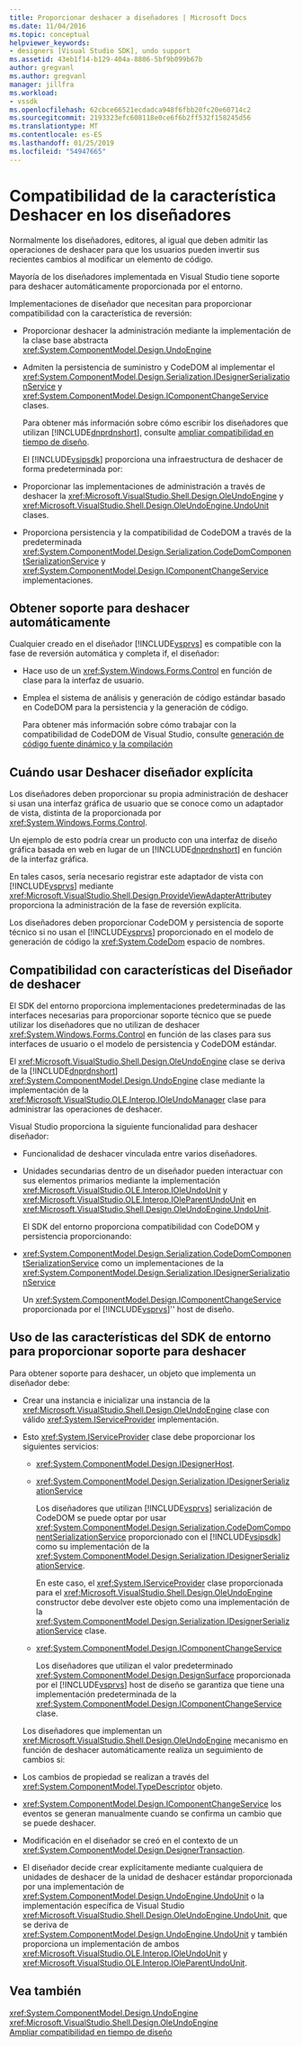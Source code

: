 ```yaml
---
title: Proporcionar deshacer a diseñadores | Microsoft Docs
ms.date: 11/04/2016
ms.topic: conceptual
helpviewer_keywords:
- designers [Visual Studio SDK], undo support
ms.assetid: 43eb1f14-b129-404a-8806-5bf9b099b67b
author: gregvanl
ms.author: gregvanl
manager: jillfra
ms.workload:
- vssdk
ms.openlocfilehash: 62cbce66521ecdadca948f6fbb20fc20e60714c2
ms.sourcegitcommit: 2193323efc608118e0ce6f6b2ff532f158245d56
ms.translationtype: MT
ms.contentlocale: es-ES
ms.lasthandoff: 01/25/2019
ms.locfileid: "54947665"
---
```

# <a name="supplying-undo-support-to-designers"></a>Compatibilidad de la característica Deshacer en los diseñadores
Normalmente los diseñadores, editores, al igual que deben admitir las operaciones de deshacer para que los usuarios pueden invertir sus recientes cambios al modificar un elemento de código.  
  
 Mayoría de los diseñadores implementada en Visual Studio tiene soporte para deshacer automáticamente proporcionada por el entorno.  
  
 Implementaciones de diseñador que necesitan para proporcionar compatibilidad con la característica de reversión:  
  
- Proporcionar deshacer la administración mediante la implementación de la clase base abstracta <xref:System.ComponentModel.Design.UndoEngine>  
  
- Admiten la persistencia de suministro y CodeDOM al implementar el <xref:System.ComponentModel.Design.Serialization.IDesignerSerializationService> y <xref:System.ComponentModel.Design.IComponentChangeService> clases.  
  
  Para obtener más información sobre cómo escribir los diseñadores que utilizan [!INCLUDE[dnprdnshort](../code-quality/includes/dnprdnshort_md.md)], consulte [ampliar compatibilidad en tiempo de diseño](https://msdn.microsoft.com/Library/d6ac8a6a-42fd-4bc8-bf33-b212811297e2).  
  
  El [!INCLUDE[vsipsdk](../extensibility/includes/vsipsdk_md.md)] proporciona una infraestructura de deshacer de forma predeterminada por:  
  
- Proporcionar las implementaciones de administración a través de deshacer la <xref:Microsoft.VisualStudio.Shell.Design.OleUndoEngine> y <xref:Microsoft.VisualStudio.Shell.Design.OleUndoEngine.UndoUnit> clases.  
  
- Proporciona persistencia y la compatibilidad de CodeDOM a través de la predeterminada <xref:System.ComponentModel.Design.Serialization.CodeDomComponentSerializationService> y <xref:System.ComponentModel.Design.IComponentChangeService> implementaciones.  
  
## <a name="obtaining-undo-support-automatically"></a>Obtener soporte para deshacer automáticamente  
 Cualquier creado en el diseñador [!INCLUDE[vsprvs](../code-quality/includes/vsprvs_md.md)] es compatible con la fase de reversión automática y completa if, el diseñador:  
  
-   Hace uso de un <xref:System.Windows.Forms.Control> en función de clase para la interfaz de usuario.  
  
-   Emplea el sistema de análisis y generación de código estándar basado en CodeDOM para la persistencia y la generación de código.  
  
     Para obtener más información sobre cómo trabajar con la compatibilidad de CodeDOM de Visual Studio, consulte [generación de código fuente dinámico y la compilación](/dotnet/framework/reflection-and-codedom/dynamic-source-code-generation-and-compilation)  
  
## <a name="when-to-use-explicit-designer-undo-support"></a>Cuándo usar Deshacer diseñador explícita  
 Los diseñadores deben proporcionar su propia administración de deshacer si usan una interfaz gráfica de usuario que se conoce como un adaptador de vista, distinta de la proporcionada por <xref:System.Windows.Forms.Control>.  
  
 Un ejemplo de esto podría crear un producto con una interfaz de diseño gráfica basada en web en lugar de un [!INCLUDE[dnprdnshort](../code-quality/includes/dnprdnshort_md.md)] en función de la interfaz gráfica.  
  
 En tales casos, sería necesario registrar este adaptador de vista con [!INCLUDE[vsprvs](../code-quality/includes/vsprvs_md.md)] mediante <xref:Microsoft.VisualStudio.Shell.Design.ProvideViewAdapterAttribute>y proporciona la administración de la fase de reversión explícita.  
  
 Los diseñadores deben proporcionar CodeDOM y persistencia de soporte técnico si no usan el [!INCLUDE[vsprvs](../code-quality/includes/vsprvs_md.md)] proporcionado en el modelo de generación de código la <xref:System.CodeDom> espacio de nombres.  
  
## <a name="undo-support-features-of-the-designer"></a>Compatibilidad con características del Diseñador de deshacer  
 El SDK del entorno proporciona implementaciones predeterminadas de las interfaces necesarias para proporcionar soporte técnico que se puede utilizar los diseñadores que no utilizan de deshacer <xref:System.Windows.Forms.Control> en función de las clases para sus interfaces de usuario o el modelo de persistencia y CodeDOM estándar.  
  
 El <xref:Microsoft.VisualStudio.Shell.Design.OleUndoEngine> clase se deriva de la [!INCLUDE[dnprdnshort](../code-quality/includes/dnprdnshort_md.md)] <xref:System.ComponentModel.Design.UndoEngine> clase mediante la implementación de la <xref:Microsoft.VisualStudio.OLE.Interop.IOleUndoManager> clase para administrar las operaciones de deshacer.  
  
 Visual Studio proporciona la siguiente funcionalidad para deshacer diseñador:  
  
- Funcionalidad de deshacer vinculada entre varios diseñadores.  
  
- Unidades secundarias dentro de un diseñador pueden interactuar con sus elementos primarios mediante la implementación <xref:Microsoft.VisualStudio.OLE.Interop.IOleUndoUnit> y <xref:Microsoft.VisualStudio.OLE.Interop.IOleParentUndoUnit> en <xref:Microsoft.VisualStudio.Shell.Design.OleUndoEngine.UndoUnit>.  
  
  El SDK del entorno proporciona compatibilidad con CodeDOM y persistencia proporcionando:  
  
- <xref:System.ComponentModel.Design.Serialization.CodeDomComponentSerializationService> como un implementaciones de la <xref:System.ComponentModel.Design.Serialization.IDesignerSerializationService>  
  
  Un <xref:System.ComponentModel.Design.IComponentChangeService> proporcionada por el [!INCLUDE[vsprvs](../code-quality/includes/vsprvs_md.md)]'' host de diseño.  
  
## <a name="using-the-environment-sdk-features-to-supply-undo-support"></a>Uso de las características del SDK de entorno para proporcionar soporte para deshacer  
 Para obtener soporte para deshacer, un objeto que implementa un diseñador debe:  
  
- Crear una instancia e inicializar una instancia de la <xref:Microsoft.VisualStudio.Shell.Design.OleUndoEngine> clase con válido <xref:System.IServiceProvider> implementación.  
  
- Esto <xref:System.IServiceProvider> clase debe proporcionar los siguientes servicios:  
  
  - <xref:System.ComponentModel.Design.IDesignerHost>.  
  
  - <xref:System.ComponentModel.Design.Serialization.IDesignerSerializationService>  
  
     Los diseñadores que utilizan [!INCLUDE[vsprvs](../code-quality/includes/vsprvs_md.md)] serialización de CodeDOM se puede optar por usar <xref:System.ComponentModel.Design.Serialization.CodeDomComponentSerializationService> proporcionado con el [!INCLUDE[vsipsdk](../extensibility/includes/vsipsdk_md.md)] como su implementación de la <xref:System.ComponentModel.Design.Serialization.IDesignerSerializationService>.  
  
     En este caso, el <xref:System.IServiceProvider> clase proporcionada para el <xref:Microsoft.VisualStudio.Shell.Design.OleUndoEngine> constructor debe devolver este objeto como una implementación de la <xref:System.ComponentModel.Design.Serialization.IDesignerSerializationService> clase.  
  
  - <xref:System.ComponentModel.Design.IComponentChangeService>  
  
     Los diseñadores que utilizan el valor predeterminado <xref:System.ComponentModel.Design.DesignSurface> proporcionada por el [!INCLUDE[vsprvs](../code-quality/includes/vsprvs_md.md)] host de diseño se garantiza que tiene una implementación predeterminada de la <xref:System.ComponentModel.Design.IComponentChangeService> clase.  
  
  Los diseñadores que implementan un <xref:Microsoft.VisualStudio.Shell.Design.OleUndoEngine> mecanismo en función de deshacer automáticamente realiza un seguimiento de cambios si:  
  
- Los cambios de propiedad se realizan a través del <xref:System.ComponentModel.TypeDescriptor> objeto.  
  
- <xref:System.ComponentModel.Design.IComponentChangeService> los eventos se generan manualmente cuando se confirma un cambio que se puede deshacer.  
  
- Modificación en el diseñador se creó en el contexto de un <xref:System.ComponentModel.Design.DesignerTransaction>.  
  
- El diseñador decide crear explícitamente mediante cualquiera de unidades de deshacer de la unidad de deshacer estándar proporcionada por una implementación de <xref:System.ComponentModel.Design.UndoEngine.UndoUnit> o la implementación específica de Visual Studio <xref:Microsoft.VisualStudio.Shell.Design.OleUndoEngine.UndoUnit>, que se deriva de <xref:System.ComponentModel.Design.UndoEngine.UndoUnit> y también proporciona un implementación de ambos <xref:Microsoft.VisualStudio.OLE.Interop.IOleUndoUnit> y <xref:Microsoft.VisualStudio.OLE.Interop.IOleParentUndoUnit>.  
  
## <a name="see-also"></a>Vea también  
 <xref:System.ComponentModel.Design.UndoEngine>   
 <xref:Microsoft.VisualStudio.Shell.Design.OleUndoEngine>   
 [Ampliar compatibilidad en tiempo de diseño](https://msdn.microsoft.com/Library/d6ac8a6a-42fd-4bc8-bf33-b212811297e2)
